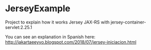 # JerseyExample

Project to explain how it works Jersey JAX-RS with jersey-container-servlet:2.25.1

You can see an explanation in Spanish here: http://jakartaeeyyo.blogspot.com/2018/07/jersey-iniciacion.html